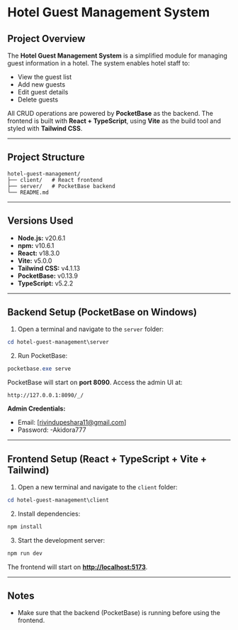 # Hotel Guest Management System

## Project Overview

The **Hotel Guest Management System** is a simplified module for managing guest information in a hotel. The system enables hotel staff to:

- View the guest list
- Add new guests
- Edit guest details
- Delete guests

All CRUD operations are powered by **PocketBase** as the backend. The frontend is built with **React + TypeScript**, using **Vite** as the build tool and styled with **Tailwind CSS**.

---

## Project Structure

```
hotel-guest-management/
├── client/   # React frontend
├── server/   # PocketBase backend
└── README.md
```

---

## Versions Used

- **Node.js:** v20.6.1
- **npm:** v10.6.1
- **React:** v18.3.0
- **Vite:** v5.0.0
- **Tailwind CSS:** v4.1.13
- **PocketBase:** v0.13.9
- **TypeScript:** v5.2.2

---

## Backend Setup (PocketBase on Windows)

1. Open a terminal and navigate to the `server` folder:

```powershell
cd hotel-guest-management\server
```

2. Run PocketBase:

```powershell
pocketbase.exe serve
```

PocketBase will start on **port 8090**. Access the admin UI at:

```
http://127.0.0.1:8090/_/
```

**Admin Credentials:**

- Email: [rivindupeshara11@gmail.com]
- Password: -Akidora777

---

## Frontend Setup (React + TypeScript + Vite + Tailwind)

1. Open a new terminal and navigate to the `client` folder:

```powershell
cd hotel-guest-management\client
```

2. Install dependencies:

```powershell
npm install
```

3. Start the development server:

```powershell
npm run dev
```

The frontend will start on **[http://localhost:5173](http://localhost:5173)**.

---

## Notes

- Make sure that the backend (PocketBase) is running before using the frontend.
